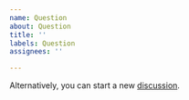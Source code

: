 ```yaml
---
name: Question
about: Question
title: ''
labels: Question
assignees: ''

---
```


Alternatively, you can start a new [discussion](https://github.com/mrbungle64/ioBroker.ecovacs-deebot/discussions/new).
